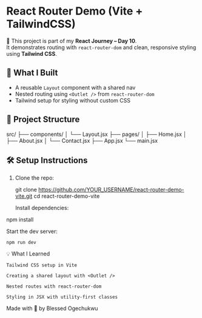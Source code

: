 # React Router Demo (Vite + TailwindCSS)

🎯 This project is part of my **React Journey – Day 10**.  
It demonstrates routing with `react-router-dom` and clean, responsive styling using **Tailwind CSS**.

## 🚀 What I Built

- A reusable `Layout` component with a shared nav
- Nested routing using `<Outlet />` from `react-router-dom`
- Tailwind setup for styling without custom CSS

## 📁 Project Structure

src/
├── components/
│ └── Layout.jsx
├── pages/
│ ├── Home.jsx
│ ├── About.jsx
│ └── Contact.jsx
├── App.jsx
└── main.jsx


## 🛠️ Setup Instructions

1. Clone the repo:
   
   git clone https://github.com/YOUR_USERNAME/react-router-demo-vite.git
   cd react-router-demo-vite

    Install dependencies:

npm install

Start the dev server:

    npm run dev

💡 What I Learned

    Tailwind CSS setup in Vite

    Creating a shared layout with <Outlet />

    Nested routes with react-router-dom

    Styling in JSX with utility-first classes



Made with 💙 by Blessed Ogechukwu

